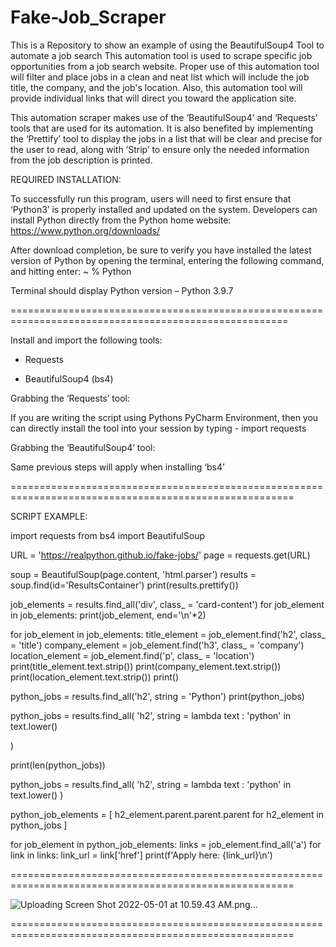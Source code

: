# Fake-Job_Scraper
This is a Repository to show an example of using the BeautifulSoup4 Tool to automate a job search
This automation tool is used to scrape specific job opportunities from a job search website. Proper use of this automation tool will filter and place jobs in a clean and neat list which will include the job title, the company, and the job's location. Also, this automation tool will provide individual links that will direct you toward the application site.  

This automation scraper makes use of the ‘BeautifulSoup4’ and ‘Requests’ tools that are used for its automation. It is also benefited by implementing the ‘Prettify’ tool to display the jobs in a list that will be clear and precise for the user to read, along with ‘Strip’ to ensure only the needed information from the job description is printed.  

REQUIRED INSTALLATION:  

To successfully run this program, users will need to first ensure that ‘Python3’ is properly installed and updated on the system. Developers can install Python directly from the Python home website: https://www.python.org/downloads/ 

After download completion, be sure to verify you have installed the latest version of Python by opening the terminal, entering the following command, and hitting enter: ~ % Python 

Terminal should display Python version – Python 3.9.7 


======================================================================================================


Install and import the following tools: 

- Requests 

- BeautifulSoup4 (bs4) 

Grabbing the ‘Requests’ tool: 

If you are writing the script using Pythons PyCharm Environment, then you can directly install the tool into your session by typing - import requests 

Grabbing the ‘BeautifulSoup4’ tool: 

Same previous steps will apply when installing ‘bs4’  


=======================================================================================================



SCRIPT EXAMPLE:


import requests
from bs4 import BeautifulSoup

URL = 'https://realpython.github.io/fake-jobs/'
page = requests.get(URL)

soup = BeautifulSoup(page.content, 'html.parser')
results = soup.find(id='ResultsContainer')
print(results.prettify())

job_elements = results.find_all('div', class_ = 'card-content')
for job_element in job_elements:
    print(job_element, end='\n'*2)

for job_element in job_elements:
    title_element = job_element.find('h2', class_ = 'title')
    company_element = job_element.find('h3', class_ = 'company')
    location_element = job_element.find('p', class_ = 'location')
    print(title_element.text.strip())
    print(company_element.text.strip())
    print(location_element.text.strip())
    print()

python_jobs = results.find_all('h2', string = 'Python')
print(python_jobs)

python_jobs = results.find_all(
    'h2', string = lambda text : 'python' in text.lower()

)

print(len(python_jobs))

python_jobs = results.find_all(
    'h2', string = lambda text : 'python' in text.lower()
)

python_job_elements = [
    h2_element.parent.parent.parent for h2_element in python_jobs
]

for job_element in python_job_elements:
    links = job_element.find_all('a')
    for link in links:
        link_url = link['href']
        print(f'Apply here: {link_url}\n')
        
        
=======================================================================================================



![Uploading Screen Shot 2022-05-01 at 10.59.43 AM.png…]()




=======================================================================================================
